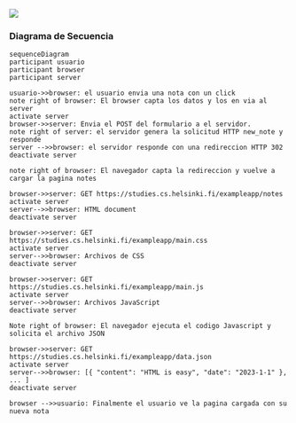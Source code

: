 [![](https://mermaid.ink/img/pako:eNq9VU1v2zAM_SuEzonTpjcfCgxbt6JYP4DkNg8DJzOOGlvy9OEuCPrfR0tOli4d0m7DfDAkUnx6eiKpjZCmJJELR98CaUnvFFYWm0IDfy1ar6RqUXsILqBV5tDx1ZoHR_bQwcautyfPED8-Px8CcqB6awXSnUIIGkEbjyCN5gnIWslVCmczgVXV0oNZwA7iot6OQWLLkbVxUKLn_zqOSUOPjPWOTo-G0qsOGXHfOAAxw2Rl9MiKad7dzuZQ8mBhbBPqSDk6-pWqNDZ7juUWZm8dVKTJMk0EZ_h0yocSLufzO9D08CWGr8GSa40uKWEmFBj_otwOcbt6EA3ZUCpLUiqeR-izkykkrJIOTn5MXo0dVdhvNAj8dIM1dIHqjlgOibZC2y9osVLpKskl_N8p_OFiDkvvW5dPJo61UOQy6bIl1U7plcoWakLfsWlrwrad7AE-e4Np_ESpy_n1RyiNDA1pf0SEv6XXoNLsfiXDN1YuVdenLcHb2ex_cLz_U4pX2OFMWtUek_LmBflE9ySDj2XETUhVJsK7CM95NdRH9GMiAFez25t_pQR3CWQljH6dFp82UHDT1L7PJ5HzJKaY4laDbl2IEVsYmpJvejI9G5-OTwsBjyPIsgw-v-yCY70P3TGH91xOdZ_BtN80uep-FlusvjK1ThdAB-pSMy20GImGLN98yY1-029TCL-kZuBYol0VotCPvA6DN7O1liL3NtBIWBOqpcgXWDuehbY_2fBE7KzcDbyx1-kdic_J4w-NfjQl?type=png)](https://mermaid.live/edit#pako:eNq9VU1v2zAM_SuEzonTpjcfCgxbt6JYP4DkNg8DJzOOGlvy9OEuCPrfR0tOli4d0m7DfDAkUnx6eiKpjZCmJJELR98CaUnvFFYWm0IDfy1ar6RqUXsILqBV5tDx1ZoHR_bQwcautyfPED8-Px8CcqB6awXSnUIIGkEbjyCN5gnIWslVCmczgVXV0oNZwA7iot6OQWLLkbVxUKLn_zqOSUOPjPWOTo-G0qsOGXHfOAAxw2Rl9MiKad7dzuZQ8mBhbBPqSDk6-pWqNDZ7juUWZm8dVKTJMk0EZ_h0yocSLufzO9D08CWGr8GSa40uKWEmFBj_otwOcbt6EA3ZUCpLUiqeR-izkykkrJIOTn5MXo0dVdhvNAj8dIM1dIHqjlgOibZC2y9osVLpKskl_N8p_OFiDkvvW5dPJo61UOQy6bIl1U7plcoWakLfsWlrwrad7AE-e4Np_ESpy_n1RyiNDA1pf0SEv6XXoNLsfiXDN1YuVdenLcHb2ex_cLz_U4pX2OFMWtUek_LmBflE9ySDj2XETUhVJsK7CM95NdRH9GMiAFez25t_pQR3CWQljH6dFp82UHDT1L7PJ5HzJKaY4laDbl2IEVsYmpJvejI9G5-OTwsBjyPIsgw-v-yCY70P3TGH91xOdZ_BtN80uep-FlusvjK1ThdAB-pSMy20GImGLN98yY1-029TCL-kZuBYol0VotCPvA6DN7O1liL3NtBIWBOqpcgXWDuehbY_2fBE7KzcDbyx1-kdic_J4w-NfjQl)

### Diagrama de Secuencia 
    sequenceDiagram
    participant usuario
    participant browser
    participant server

    usuario->>browser: el usuario envia una nota con un click
    note right of browser: El browser capta los datos y los en via al server
    activate server
    browser->>server: Envia el POST del formulario a el servidor.
    note right of server: el servidor genera la solicitud HTTP new_note y responde
    server -->>browser: el servidor responde con una redireccion HTTP 302 
    deactivate server

    note right of browser: El navegador capta la redireccion y vuelve a cargar la pagina notes
    
    browser->>server: GET https://studies.cs.helsinki.fi/exampleapp/notes
    activate server
    server-->>browser: HTML document
    deactivate server

    browser->>server: GET https://studies.cs.helsinki.fi/exampleapp/main.css
    activate server
    server-->>browser: Archivos de CSS
    deactivate server

    browser->>server: GET https://studies.cs.helsinki.fi/exampleapp/main.js
    activate server
    server-->>browser: Archivos JavaScript
    deactivate server

    Note right of browser: El navegador ejecuta el codigo Javascript y solicita el archivo JSON

    browser->>server: GET https://studies.cs.helsinki.fi/exampleapp/data.json
    activate server
    server-->>browser: [{ "content": "HTML is easy", "date": "2023-1-1" }, ... ]
    deactivate server

    browser -->>usuario: Finalmente el usuario ve la pagina cargada con su nueva nota